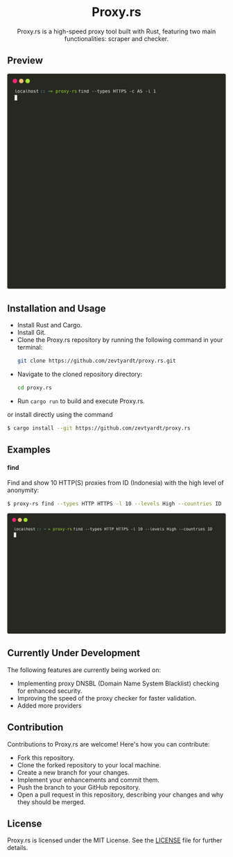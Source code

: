 <div align="center">

# Proxy.rs
Proxy.rs is a high-speed proxy tool built with Rust, featuring two main functionalities: scraper and checker.

</div>

## Preview
![Proxy.rs Preview](./images/preview.svg)

## Installation and Usage

- Install Rust and Cargo.
- Install Git.
- Clone the Proxy.rs repository by running the following command in your terminal:
  ```bash
  git clone https://github.com/zevtyardt/proxy.rs.git
  ```
- Navigate to the cloned repository directory:
  ```bash
  cd proxy.rs
  ```
- Run `cargo run` to build and execute Proxy.rs.

or install directly using the command

```bash
$ cargo install --git https://github.com/zevtyardt/proxy.rs
```

## Examples

#### find
Find and show 10 HTTP(S) proxies from ID (Indonesia) with the high level of anonymity:
```bash
$ proxy-rs find --types HTTP HTTPS -l 10 --levels High --countries ID
```
![](./images/find.svg)


## Currently Under Development

The following features are currently being worked on:

- Implementing proxy DNSBL (Domain Name System Blacklist) checking for enhanced security.
- Improving the speed of the proxy checker for faster validation.
- Added more providers

## Contribution

Contributions to Proxy.rs are welcome! Here's how you can contribute:

- Fork this repository.
- Clone the forked repository to your local machine.
- Create a new branch for your changes.
- Implement your enhancements and commit them.
- Push the branch to your GitHub repository.
- Open a pull request in this repository, describing your changes and why they should be merged.

## License

Proxy.rs is licensed under the MIT License. See the [LICENSE](https://github.com/zevtyardt/proxy.rs/blob/main/LICENSE) file for further details.
